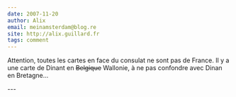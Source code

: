 ```yaml
---
date: 2007-11-20
author: Alix
email: meinamsterdam@blog.re
site: http://alix.guillard.fr
tags: comment
---
```


<p>
Attention, toutes les cartes en face du consulat ne sont pas de France. Il y a une carte de Dinant en <s>Belgique</s> Wallonie, à ne pas confondre avec Dinan en Bretagne...
</p>
---